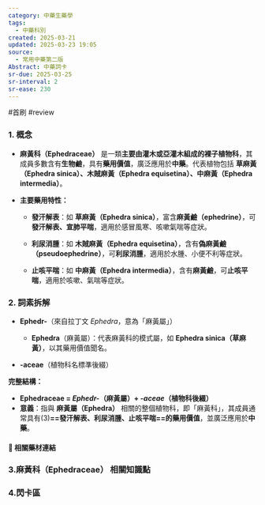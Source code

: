 ```yaml
---
category: 中藥生藥學
tags:
  - 中藥科別
created: 2025-03-21
updated: 2025-03-23 19:05
source:
  - 常用中藥第二版
Abstract: 中藥詞卡
sr-due: 2025-03-25
sr-interval: 2
sr-ease: 230
---
```

#首刷 #review
### 1. 概念

- **麻黃科（Ephedraceae）** 是一類**主要由灌木或亞灌木組成的裸子植物科**，其成員多數含有**生物鹼**，具有**藥用價值**，廣泛應用於**中藥**。代表植物包括 **草麻黃（Ephedra sinica）、木賊麻黃（Ephedra equisetina）、中麻黃（Ephedra intermedia）**。 

- **主要藥用特性：**  
  - **發汗解表**：如 **草麻黃（Ephedra sinica）**，富含**麻黃鹼（ephedrine）**，可**發汗解表、宣肺平喘**，適用於感冒風寒、咳嗽氣喘等症狀。 

  - **利尿消腫**：如 **木賊麻黃（Ephedra equisetina）**，含有**偽麻黃鹼（pseudoephedrine）**，可**利尿消腫**，適用於水腫、小便不利等症狀。 

  - **止咳平喘**：如 **中麻黃（Ephedra intermedia）**，含有**麻黃鹼**，可**止咳平喘**，適用於咳嗽、氣喘等症狀。 

### 2. 詞素拆解

- **Ephedr-**（來自拉丁文 *Ephedra*，意為「麻黃屬」）  
  - **Ephedra**（麻黃屬）：代表麻黃科的模式屬，如 **Ephedra sinica（草麻黃）**，以其藥用價值聞名。 

- **-aceae**（植物科名標準後綴）  

**完整結構：**

- **Ephedraceae = *Ephedr-*（麻黃屬）+ *-aceae*（植物科後綴）**  
- **意義**：指與 **麻黃屬（Ephedra）** 相關的整個植物科，即「麻黃科」，其成員通常具有(3)**==發汗解表、利尿消腫、止咳平喘==的藥用價值**，並廣泛應用於**中藥**。 

#### 📌 相關藥材連結




### 3.麻黃科（Ephedraceae） 相關知識點




### 4.閃卡區


